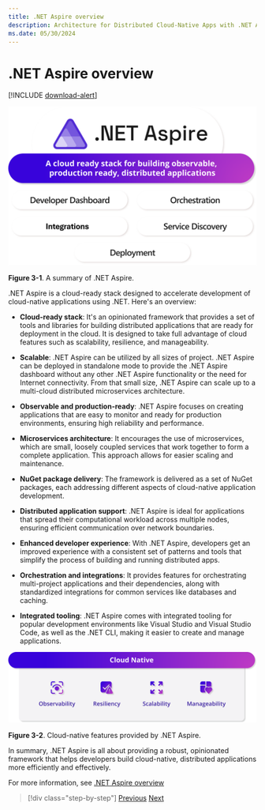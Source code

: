 ```yaml
---
title: .NET Aspire overview
description: Architecture for Distributed Cloud-Native Apps with .NET Aspire & Containers | .NET Aspire overview
ms.date: 05/30/2024
---
```


# .NET Aspire overview

[!INCLUDE [download-alert](../includes/download-alert.md)]

![A diagram showing an overview of .NET Aspire. A cloud ready stack for building observable, production ready, distributed applications.](media/what-is-aspire.png)

**Figure 3-1**. A summary of .NET Aspire.

.NET Aspire is a cloud-ready stack designed to accelerate development of cloud-native applications using .NET. Here's an overview:

- **Cloud-ready stack**: It's an opinionated framework that provides a set of tools and libraries for building distributed applications that are ready for deployment in the cloud. It is designed to take full advantage of cloud features such as scalability, resilience, and manageability.

- **Scalable**: .NET Aspire can be utilized by all sizes of project. .NET Aspire can be deployed in standalone mode to provide the .NET Aspire dashboard without any other .NET Aspire functionality or the need for Internet connectivity. From that small size, .NET Aspire can scale up to a multi-cloud distributed microservices architecture.

- **Observable and production-ready**: .NET Aspire focuses on creating applications that are easy to monitor and ready for production environments, ensuring high reliability and performance.

- **Microservices architecture**: It encourages the use of microservices, which are small, loosely coupled services that work together to form a complete application. This approach allows for easier scaling and maintenance.

- **NuGet package delivery**: The framework is delivered as a set of NuGet packages, each addressing different aspects of cloud-native application development.

- **Distributed application support**: .NET Aspire is ideal for applications that spread their computational workload across multiple nodes, ensuring efficient communication over network boundaries.

- **Enhanced developer experience**: With .NET Aspire, developers get an improved experience with a consistent set of patterns and tools that simplify the process of building and running distributed apps.

- **Orchestration and integrations**: It provides features for orchestrating multi-project applications and their dependencies, along with standardized integrations for common services like databases and caching.

- **Integrated tooling**: .NET Aspire comes with integrated tooling for popular development environments like Visual Studio and Visual Studio Code, as well as the .NET CLI, making it easier to create and manage applications.

![A diagram showing a summary of .NET Aspire. Cloud native observability, resiliency, scalability, and manageability.](media/aspire-cloud-native.png)

**Figure 3-2**. Cloud-native features provided by .NET Aspire.

In summary, .NET Aspire is all about providing a robust, opinionated framework that helps developers build cloud-native, distributed applications more efficiently and effectively.

For more information, see [.NET Aspire overview](/dotnet/aspire/get-started/aspire-overview)

>[!div class="step-by-step"]
>[Previous](../introduction-containers-docker/official-container-images-tooling.md)
>[Next](orchestration.md)
